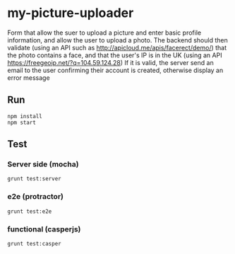 # my-picture-uploader
Form that allow the suer to upload a picture and enter basic profile information, and allow the user to upload a photo. 
The backend should then validate (using an API such as http://apicloud.me/apis/facerect/demo/) that the photo contains a face, and that the user's IP is in the UK (using an API https://freegeoip.net/?q=104.59.124.28)
If it is valid, the server send an email to the user confirming their account is created, otherwise display an error message

## Run
    npm install
    npm start
    
## Test
### Server side (mocha)
    grunt test:server
    
### e2e (protractor)
    grunt test:e2e  
      
### functional (casperjs) 
    grunt test:casper
  
